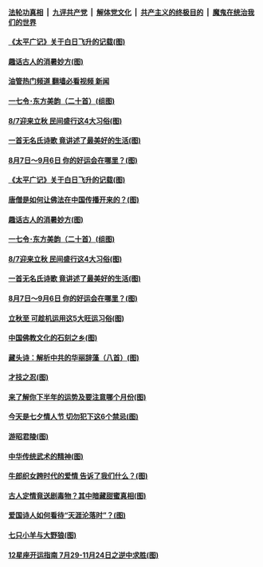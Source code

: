 ####  [法轮功真相](../../../../basic/blob/master/README.md?t=08070901) &nbsp;|&nbsp; [九评共产党](../../../../9ping.md/blob/master/README.md?t=08070901) &nbsp;|&nbsp; [解体党文化](../../../../jtdwh.md/blob/master/README.md?t=08070901)  &nbsp;|&nbsp; [共产主义的终极目的](../../../../gczydzjmd.md/blob/master/README.md?t=08070901) &nbsp;|&nbsp; [魔鬼在统治我们的世界](../../../../mgztzwmdsj.md/blob/master/README.md?t=08070901) 

#### [《太平广记》关于白日飞升的记载(图)](../pages/p7/1013337.md?t=08070901) 

#### [趣话古人的消暑妙方(图)](../pages/p7/1013209.md?t=08070901) 

#### [油管热门频道 翻墙必看视频 新闻](http://45.76.130.85:81/youtube.html?08070901)

#### [一七令･东方美韵（二十首）(组图)](../pages/p7/1013324.md?t=08070901) 

#### [8/7迎来立秋 民间盛行这4大习俗(图)](../pages/p7/1013125.md?t=08070901) 

#### [一首无名氏诗歌 竟讲述了最美好的生活(图)](../pages/p7/1013322.md?t=08070901) 

#### [8月7日～9月6日 你的好运会在哪里？(图)](../pages/p7/1013091.md?t=08070901) 

#### [《太平广记》关于白日飞升的记载(图)](../pages/p7/1013337.md?t=08070901) 

#### [唐僧是如何让佛法在中国传播开来的？(图)](../pages/p7/1013611.md?t=08070901) 

#### [趣话古人的消暑妙方(图)](../pages/p7/1013209.md?t=08070901) 

#### [一七令･东方美韵（二十首）(组图)](../pages/p7/1013324.md?t=08070901) 

#### [8/7迎来立秋 民间盛行这4大习俗(图)](../pages/p7/1013125.md?t=08070901) 

#### [一首无名氏诗歌 竟讲述了最美好的生活(图)](../pages/p7/1013322.md?t=08070901) 

#### [8月7日～9月6日 你的好运会在哪里？(图)](../pages/p7/1013091.md?t=08070901) 

#### [立秋至 可趁机运用这5大旺运习俗(图)](../pages/p7/1013285.md?t=08070901) 

#### [中国佛教文化的石刻之乡(图)](../pages/p7/1013514.md?t=08070901) 

#### [藏头诗：解析中共的华丽辞藻（八首）(图)](../pages/p7/1013171.md?t=08070901) 

#### [才技之忍(图)](../pages/p7/1013481.md?t=08070901) 

#### [来了解你下半年的运势及要注意哪个月份(图)](../pages/p7/1012735.md?t=08070901) 

#### [今天是七夕情人节 切勿犯下这6个禁忌(图)](../pages/p7/1013385.md?t=08070901) 

#### [游昭君陵(图)](../pages/p7/1013042.md?t=08070901) 

#### [中华传统武术的精神(图)](../pages/p7/1013199.md?t=08070901) 

#### [牛郎织女跨时代的爱情 告诉了我们什么？(图)](../pages/p7/1013386.md?t=08070901) 

#### [古人定情竟送剧毒物？其中暗藏甜蜜真相(图)](../pages/p7/998922.md?t=08070901) 

#### [爱国诗人如何看待“天涯沦落时”？(图)](../pages/p7/1013264.md?t=08070901) 

#### [七只小羊与大野狼(图)](../pages/p7/1011249.md?t=08070901) 

#### [12星座开运指南 7月29-11月24日之逆中求胜(图)](../pages/p7/1013122.md?t=08070901) 

<img src='http://gfw-breaker.win/goodnews/indexes/p7.md' width='0px' height='0px'/>
